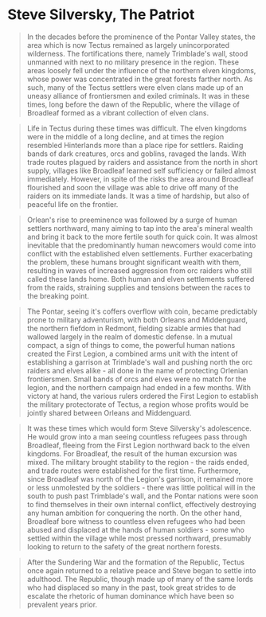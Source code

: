 # Steve Silversky, The Patriot

> In the decades before the prominence of the Pontar Valley states, the area which is now Tectus remained as largely unincorporated wilderness. The fortifications there, namely Trimblade's wall, stood unmanned with next to no military presence in the region. These areas loosely fell under the influence of the northern elven kingdoms, whose power was concentrated in the great forests farther north. As such, many of the Tectus settlers were elven clans made up of an uneasy alliance of frontiersmen and exiled criminals. It was in these times, long before the dawn of the Republic, where the village of Broadleaf formed as a vibrant collection of elven clans.

> Life in Tectus during these times was difficult. The elven kingdoms were in the middle of a long decline, and at times the region resembled Hinterlands more than a place ripe for settlers. Raiding bands of dark creatures, orcs and goblins, ravaged the lands. With trade routes plagued by raiders and assistance from the north in short supply, villages like Broadleaf learned self sufficiency or failed almost immediately. However, in spite of the risks the area around Broadleaf flourished and soon the village was able to drive off many of the raiders on its immediate lands. It was a time of hardship, but also of peaceful life on the frontier.

> Orlean's rise to preeminence was followed by a surge of human settlers northward, many aiming to tap into the area's mineral wealth and bring it back to the more fertile south for quick coin. It was almost inevitable that the predominantly human newcomers would come into conflict with the established elven settlements. Further exacerbating the problem, these humans brought significant wealth with them, resulting in waves of increased aggression from orc raiders who still called these lands home. Both human and elven settlements suffered from the raids, straining supplies and tensions between the races to the breaking point.

> The Pontar, seeing it's coffers overflow with coin, became predictably prone to military adventurism, with both Orleans and Middenguard, the northern fiefdom in Redmont, fielding sizable armies that had wallowed largely in the realm of domestic defense. In a mutual compact, a sign of things to come, the powerful human nations created the First Legion, a combined arms unit with the intent of establishing a garrison at Trimblade's wall and pushing north the orc raiders and elves alike - all done in the name of protecting Orlenian frontiersmen. Small bands of orcs and elves were no match for the legion, and the northern campaign had ended in a few months. With victory at hand, the various rulers ordered the First Legion to establish the military protectorate of Tectus, a region whose profits would be jointly shared between Orleans and Middenguard.

> It was these times which would form Steve Silversky's adolescence. He would grow into a man seeing countless refugees pass through Broadleaf, fleeing from the First Legion northward back to the elven kingdoms. For Broadleaf, the result of the human excursion was mixed. The military brought stability to the region - the raids ended, and trade routes were established for the first time. Furthermore, since Broadleaf was north of the Legion's garrison, it remained more or less unmolested by the soldiers - there was little political will in the south to push past Trimblade's wall, and the Pontar nations were soon to find themselves in their own internal conflict, effectively destroying any human ambition for conquering the north. On the other hand, Broadleaf bore witness to countless elven refugees who had been abused and displaced at the hands of human soldiers - some who settled within the village while most pressed northward, presumably looking to return to the safety of the great northern forests.

> After the Sundering War and the formation of the Republic, Tectus once again returned to a relative peace and Steve began to settle into adulthood. The Republic, though made up of many of the same lords who had displaced so many in the past, took great strides to de escalate the rhetoric of human dominance which have been so prevalent years prior.